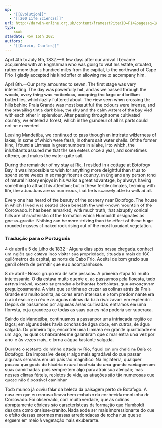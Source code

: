 ```yaml
---
up:
  - "[[Evolution]]"
  - "[[200 Life Sciences]]"
url: http://darwin-online.org.uk/content/frameset?itemID=F14&pageseq=1&viewtype=text
type:
  - book
stardate: Nov 16th 2023
authors:
  - "[[Darwin, Charles]]"
---
```

April 4th to July 5th, 1832.—A few days after our arrival I became acquainted with an Englishman who was going to visit his estate, situated, rather more than a hundred miles from the capital, to the northward of Cape Frio. I gladly accepted his kind offer of allowing me to accompany him.

April 8th.—Our party amounted to seven. The first stage was very interesting. The day was powerfully hot, and as we passed through the woods, every thing was motionless, excepting the large and brilliant butterflies, which lazily fluttered about. The view seen when crossing the hills behind Praia Grande was most beautiful; the colours were intense, and the prevailing tint a dark blue; the sky and the calm waters of the bay vied with each other in splendour. After passing through some cultivated country, we entered a forest, which in the grandeur of all its parts could not be exceeded.

Leaving Mandetiba, we continued to pass through an intricate wilderness of lakes; in some of which were fresh, in others salt water shells. Of the former kind, I found a Limnæa in great numbers in a lake, into which, the inhabitants assured me that the sea enters once a year, and sometimes oftener, and makes the water quite salt.

During the remainder of my stay at Rio, I resided in a cottage at Botofogo Bay. It was impossible to wish for anything more delightful than thus to spend some weeks in so magnificent a country. In England any person fond of natural history enjoys in his walks a great advantage, by always having something to attract his attention; but in these fertile climates, teeming with life, the attractions are so numerous, that he is scarcely able to walk at all.

Every one has heard of the beauty of the scenery near Botofogo. The house in which I lived was seated close beneath the well-known mountain of the Corcovado. It has been remarked, with much truth, that abruptly conical hills are characteristic of the formation which Humboldt designates as gneiss-granite. Nothing can be more striking than the effect of these huge rounded masses of naked rock rising out of the most luxuriant vegetation.



### Tradução para o Português

4 de abril a 5 de julho de 1832 - Alguns dias após nossa chegada, conheci um inglês que estava indo visitar sua propriedade, situada a mais de 160 quilômetros da capital, ao norte de Cabo Frio. Aceitei de bom grado sua gentil oferta de permitir que eu o acompanhasse.

8 de abril - Nosso grupo era de sete pessoas. A primeira etapa foi muito interessante. O dia estava muito quente e, ao passarmos pela floresta, tudo estava imóvel, exceto as grandes e brilhantes borboletas, que esvoaçavam preguiçosamente. A vista que se tinha ao cruzar as colinas atrás da Praia Grande era muito bonita; as cores eram intensas e o tom predominante era o azul escuro; o céu e as águas calmas da baía rivalizavam em esplendor. Depois de passarmos por algumas áreas cultivadas, entramos em uma floresta, cuja grandeza de todas as suas partes não poderia ser superada.

Saindo de Mandetiba, continuamos a passar por uma intrincada região de lagos; em alguns deles havia conchas de água doce, em outros, de água salgada. Do primeiro tipo, encontrei uma Limnæa em grande quantidade em um lago, no qual os habitantes me garantiram que o mar entra uma vez por ano, e às vezes mais, e torna a água bastante salgada.

Durante o restante de minha estada no Rio, fiquei em um chalé na Baía de Botafogo. Era impossível desejar algo mais agradável do que passar algumas semanas em um país tão magnífico. Na Inglaterra, qualquer pessoa que goste de história natural desfruta de uma grande vantagem em suas caminhadas, pois sempre tem algo para atrair sua atenção; mas nesses climas férteis, repletos de vida, as atrações são tão numerosas que quase não é possível caminhar.

Todo mundo já ouviu falar da beleza da paisagem perto de Botafogo. A casa em que eu morava ficava bem embaixo da conhecida montanha do Corcovado. Foi observado, com muita verdade, que as colinas abruptamente cônicas são características da formação que Humboldt designa como gnaisse-granito. Nada pode ser mais impressionante do que o efeito dessas enormes massas arredondadas de rocha nua que se erguem em meio à vegetação mais exuberante.
